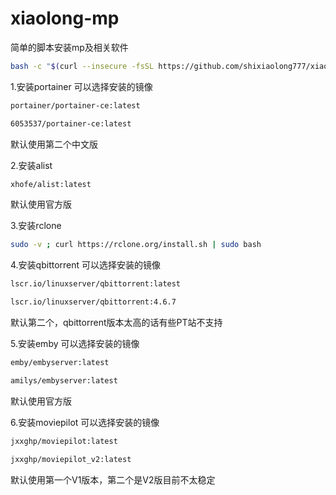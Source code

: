 # xiaolong-mp
简单的脚本安装mp及相关软件
```bash
bash -c "$(curl --insecure -fsSL https://github.com/shixiaolong777/xiaolong-mp/blob/main/xiaolong.sh)"
```
1.安装portainer 可以选择安装的镜像 
  ```bash
  portainer/portainer-ce:latest
  ```
  ```bash
  6053537/portainer-ce:latest
  ```
  默认使用第二个中文版
  
2.安装alist 
  ```bash
  xhofe/alist:latest
  ```
  默认使用官方版
  
3.安装rclone 
  ```bash 
  sudo -v ; curl https://rclone.org/install.sh | sudo bash
  ```
  
4.安装qbittorrent 可以选择安装的镜像 
  ```bash
  lscr.io/linuxserver/qbittorrent:latest
  ```
  ```bash
  lscr.io/linuxserver/qbittorrent:4.6.7
  ```
  默认第二个，qbittorrent版本太高的话有些PT站不支持
  
5.安装emby 可以选择安装的镜像 
  ```bash
  emby/embyserver:latest 
  ```
  ```bash
  amilys/embyserver:latest
  ```
  默认使用官方版

6.安装moviepilot 可以选择安装的镜像 
  ```bash
  jxxghp/moviepilot:latest
  ```
  ```bash
  jxxghp/moviepilot_v2:latest 
  ```
  默认使用第一个V1版本，第二个是V2版目前不太稳定 

